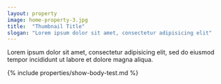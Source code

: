 ```yaml
---
layout: property
image: home-property-3.jpg
title:  "Thumbnail Title"
slogan: "Lorem ipsum dolor sit amet, consectetur adipisicing elit"
---
```


Lorem ipsum dolor sit amet, consectetur adipisicing elit, sed do eiusmod tempor incididunt ut labore et dolore magna aliqua.

{% include properties/show-body-test.md %}
